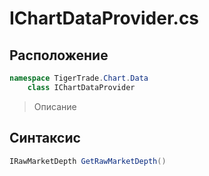 
# IChartDataProvider.cs
## Расположение
```csharp
namespace TigerTrade.Chart.Data  
    class IChartDataProvider
```

> Описание

## Синтаксис
```csharp
IRawMarketDepth GetRawMarketDepth()
```

